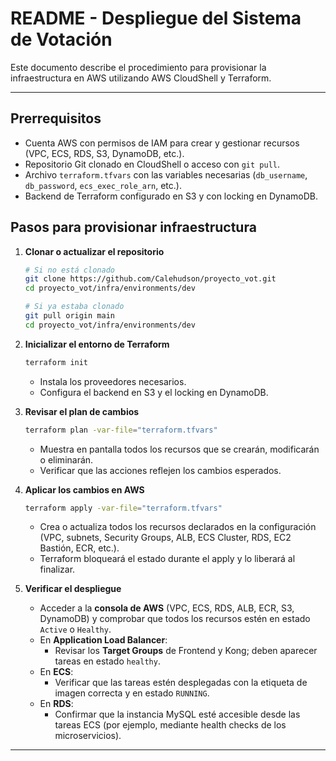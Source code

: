# README - Despliegue del Sistema de Votación

Este documento describe el procedimiento para provisionar la infraestructura en AWS utilizando AWS CloudShell y Terraform.

---

## Prerrequisitos

- Cuenta AWS con permisos de IAM para crear y gestionar recursos (VPC, ECS, RDS, S3, DynamoDB, etc.).
- Repositorio Git clonado en CloudShell o acceso con `git pull`.
- Archivo `terraform.tfvars` con las variables necesarias (`db_username`, `db_password`, `ecs_exec_role_arn`, etc.).
- Backend de Terraform configurado en S3 y con locking en DynamoDB.

## Pasos para provisionar infraestructura

1. **Clonar o actualizar el repositorio**

   ```bash
   # Si no está clonado
   git clone https://github.com/Calehudson/proyecto_vot.git
   cd proyecto_vot/infra/environments/dev

   # Si ya estaba clonado
   git pull origin main
   cd proyecto_vot/infra/environments/dev
   ```

2. **Inicializar el entorno de Terraform**

   ```bash
   terraform init
   ```

   - Instala los proveedores necesarios.
   - Configura el backend en S3 y el locking en DynamoDB.

3. **Revisar el plan de cambios**

   ```bash
   terraform plan -var-file="terraform.tfvars"
   ```

   - Muestra en pantalla todos los recursos que se crearán, modificarán o eliminarán.
   - Verificar que las acciones reflejen los cambios esperados.

4. **Aplicar los cambios en AWS**

   ```bash
   terraform apply -var-file="terraform.tfvars"
   ```

   - Crea o actualiza todos los recursos declarados en la configuración (VPC, subnets, Security Groups, ALB, ECS Cluster, RDS, EC2 Bastión, ECR, etc.).
   - Terraform bloqueará el estado durante el apply y lo liberará al finalizar.

5. **Verificar el despliegue**

   - Acceder a la **consola de AWS** (VPC, ECS, RDS, ALB, ECR, S3, DynamoDB) y comprobar que todos los recursos estén en estado `Active` o `Healthy`.
   - En **Application Load Balancer**:
     - Revisar los **Target Groups** de Frontend y Kong; deben aparecer tareas en estado `healthy`.
   - En **ECS**:
     - Verificar que las tareas estén desplegadas con la etiqueta de imagen correcta y en estado `RUNNING`.
   - En **RDS**:
     - Confirmar que la instancia MySQL esté accesible desde las tareas ECS (por ejemplo, mediante health checks de los microservicios).

---

